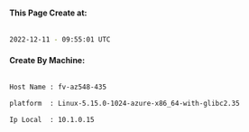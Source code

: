 
   
#### This Page Create at:

```bash

2022-12-11 - 09:55:01 UTC

```

#### Create By Machine:

```bash

Host Name : fv-az548-435

platform  : Linux-5.15.0-1024-azure-x86_64-with-glibc2.35

Ip Local  : 10.1.0.15

```

